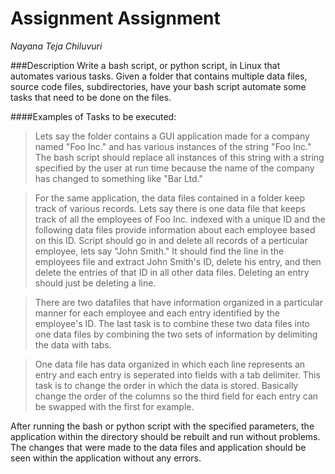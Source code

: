 Assignment Assignment
=====================
*Nayana Teja Chiluvuri*

###Description
Write a bash script, or python script, in Linux that automates various tasks. Given a folder that contains multiple data files, source code files, subdirectories, have your bash script automate some tasks that need to be done on the files. 

####Examples of Tasks to be executed:
>Lets say the folder contains a GUI application made for a company named "Foo Inc." and has various instances of the string "Foo Inc." The bash script should replace all instances of this string with a string specified by the user at run time because the name of the company has changed to something like "Bar Ltd."

>For the same application, the data files contained in a folder keep track of various records. Lets say there is one data file that keeps track of all the employees of Foo Inc. indexed with a unique ID and the following data files provide information about each employee based on this ID. Script should go in and delete all records of a perticular employee, lets say "John Smith." It should find the line in the employees file and extract John Smith's ID, delete his entry, and then delete the entries of that ID in all other data files. Deleting an entry should just be deleting a line.

>There are two datafiles that have information organized in a particular manner for each employee and each entry identified by the employee's ID. The last task is to combine these two data files into one data files by combining the two sets of information by delimiting the data with tabs.

>One data file has data organized in which each line represents an entry and each entry is seperated into fields with a tab delimiter. This task is to change the order in which the data is stored. Basically change the order of the columns so the third field for each entry can be swapped with the first for example.

After running the bash or python script with the specified parameters, the application within the directory should be rebuilt and run without problems. The changes that were made to the data files and application should be seen within the application without any errors.